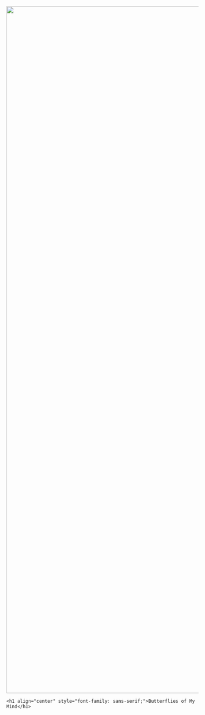 <div class="container">
    <img src="https://media.giphy.com/media/Vn5t5UhLoqByw/giphy.gif"/ width="1800">

    <h1 align="center" style="font-family: sans-serif;">Butterflies of My Mind</h1>
</div>
